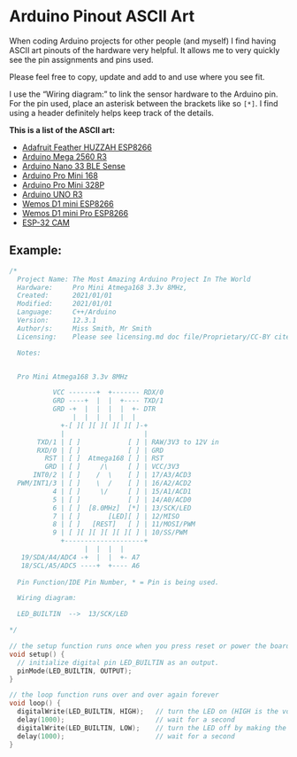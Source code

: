 # Arduino Pinout ASCII Art

When coding Arduino projects for other people (and myself) I find having ASCII art pinouts of the hardware very helpful. It allows me to  very quickly see the pin assignments and pins used.

Please feel free to copy, update and add to and use where you see fit.

I use the “Wiring diagram:” to link the sensor hardware to the Arduino pin. For the pin used, place an asterisk between the brackets like so ```[*]```.  I find using a header definitely helps keep track of the details.

**This is a list of the ASCII art:**

- [Adafruit Feather HUZZAH ESP8266](https://github.com/stevendekarski/Arduino-Pinout-ASCII-Art/blob/main/Adafruit-Feather-HUZZAH-ESP8266.txt)
- [Arduino Mega 2560 R3](https://github.com/stevendekarski/Arduino-Pinout-ASCII-Art/blob/main/Arduino-Mega-2560-R3.txt)
- [Arduino Nano 33 BLE Sense](https://github.com/stevendekarski/Arduino-Pinout-ASCII-Art/blob/main/Arduino-Nano33-BLE-Sense.txt)
- [Arduino Pro Mini 168](https://github.com/stevendekarski/Arduino-Pinout-ASCII-Art/blob/main/Arduino-Pro-Mini-168.txt)
- [Arduino Pro Mini 328P](https://github.com/stevendekarski/Arduino-Pinout-ASCII-Art/blob/main/Arduino-Pro-Mini-328P.txt)
- [Arduino UNO R3](https://github.com/stevendekarski/Arduino-Pinout-ASCII-Art/blob/main/Arduino-UNO-R3.txt)
- [Wemos D1 mini ESP8266](https://github.com/stevendekarski/Arduino-Pinout-ASCII-Art/blob/main/Arduino-Wemos-D1-Mini-ESP8266.txt)
- [Wemos D1 mini Pro ESP8266](https://github.com/stevendekarski/Arduino-Pinout-ASCII-Art/blob/main/Arduino-Wemos-D1-Mini-Pro-ESP8266.txt)
- [ESP-32 CAM](https://github.com/stevendekarski/Arduino-Pinout-ASCII-Art/blob/main/ESP32-CAM.txt)

## Example:
```cpp
/*
  Project Name: The Most Amazing Arduino Project In The World
  Hardware:     Pro Mini Atmega168 3.3v 8MHz,
  Created:      2021/01/01
  Modified:     2021/01/01
  Language:     C++/Arduino
  Version:      12.3.1
  Author/s:     Miss Smith, Mr Smith
  Licensing:    Please see licensing.md doc file/Proprietary/CC-BY cite

  Notes:        


  Pro Mini Atmega168 3.3v 8MHz

           VCC -------+  +------- RDX/0         
           GRD ----+  |  |  +---- TXD/1
           GRD -+  |  |  |  |  +- DTR
                |  |  |  |  |  |
             +-[ ][ ][ ][ ][ ][ ]-+
             |                    |    
       TXD/1 | [ ]            [ ] | RAW/3V3 to 12V in
       RXD/0 | [ ]            [ ] | GRD
         RST | [ ]  Atmega168 [ ] | RST
         GRD | [ ]     /\     [ ] | VCC/3V3
      INT0/2 | [ ]    /  \    [ ] | 17/A3/ACD3
  PWM/INT1/3 | [ ]    \  /    [ ] | 16/A2/ACD2
           4 | [ ]     \/     [ ] | 15/A1/ACD1
           5 | [ ]            [ ] | 14/A0/ACD0
           6 | [ ]  [8.0MHz]  [*] | 13/SCK/LED
           7 | [ ]       [LED][ ] | 12/MISO
           8 | [ ]   [REST]   [ ] | 11/MOSI/PWM
           9 | [ ][ ][ ][ ][ ][ ] | 10/SS/PWM
             +--------------------+
                   |  |  |  | 
   19/SDA/A4/ADC4 -+  |  |  +- A7
   18/SCL/A5/ADC5 ----+  +---- A6
         
  Pin Function/IDE Pin Number, * = Pin is being used.

  Wiring diagram:

  LED_BUILTIN  -->  13/SCK/LED

*/

// the setup function runs once when you press reset or power the board
void setup() {
  // initialize digital pin LED_BUILTIN as an output.
  pinMode(LED_BUILTIN, OUTPUT);
}

// the loop function runs over and over again forever
void loop() {
  digitalWrite(LED_BUILTIN, HIGH);   // turn the LED on (HIGH is the voltage level)
  delay(1000);                       // wait for a second
  digitalWrite(LED_BUILTIN, LOW);    // turn the LED off by making the voltage LOW
  delay(1000);                       // wait for a second
}
```
